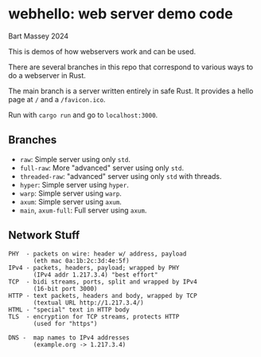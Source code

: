 # webhello: web server demo code
Bart Massey 2024

This is demos of how webservers work and can be used.

There are several branches in this repo that correspond to
various ways to do a webserver in Rust.

The main branch is a server written entirely in safe
Rust. It provides a hello page at `/` and a `/favicon.ico`.

Run with `cargo run` and go to `localhost:3000`.

## Branches

* `raw`: Simple server using only `std`.
* `full-raw`: More "advanced" server using only `std`.
* `threaded-raw`: "advanced" server using only `std` with threads.
* `hyper`: Simple server using `hyper`.
* `warp`: Simple server using `warp`.
* `axum`: Simple server using `axum`.
* `main`, `axum-full`: Full server using `axum`.

## Network Stuff

    PHY  - packets on wire: header w/ address, payload
           (eth mac 0a:1b:2c:3d:4e:5f)
    IPv4 - packets, headers, payload; wrapped by PHY
           (IPv4 addr 1.217.3.4) "best effort"
    TCP  - bidi streams, ports, split and wrapped by IPv4
           (16-bit port 3000)
    HTTP - text packets, headers and body, wrapped by TCP
           (textual URL http://1.217.3.4/)
    HTML - "special" text in HTTP body
    TLS  - encryption for TCP streams, protects HTTP
           (used for "https")

    DNS -  map names to IPv4 addresses
           (example.org -> 1.217.3.4)
